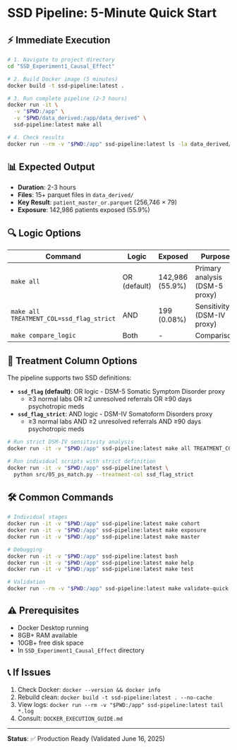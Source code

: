 # SSD Pipeline: 5-Minute Quick Start

## ⚡ **Immediate Execution**

```bash
# 1. Navigate to project directory
cd "SSD_Experiment1_Causal_Effect"

# 2. Build Docker image (5 minutes)
docker build -t ssd-pipeline:latest .

# 3. Run complete pipeline (2-3 hours)
docker run -it \
  -v "$PWD:/app" \
  -v "$PWD/data_derived:/app/data_derived" \
  ssd-pipeline:latest make all

# 4. Check results
docker run --rm -v "$PWD:/app" ssd-pipeline:latest ls -la data_derived/
```

## 📊 **Expected Output**

- **Duration**: 2-3 hours
- **Files**: 15+ parquet files in `data_derived/`
- **Key Result**: `patient_master_or.parquet` (256,746 × 79)
- **Exposure**: 142,986 patients exposed (55.9%)

## 🔍 **Logic Options**

| Command | Logic | Exposed | Purpose |
|---------|-------|---------|---------|
| `make all` | OR (default) | 142,986 (55.9%) | Primary analysis (DSM-5 proxy) |
| `make all TREATMENT_COL=ssd_flag_strict` | AND | 199 (0.08%) | Sensitivity (DSM-IV proxy) |
| `make compare_logic` | Both | - | Comparison |

## 🧬 **Treatment Column Options**

The pipeline supports two SSD definitions:

- **`ssd_flag` (default)**: OR logic - DSM-5 Somatic Symptom Disorder proxy
  - ≥3 normal labs OR ≥2 unresolved referrals OR ≥90 days psychotropic meds
- **`ssd_flag_strict`**: AND logic - DSM-IV Somatoform Disorders proxy  
  - ≥3 normal labs AND ≥2 unresolved referrals AND ≥90 days psychotropic meds

```bash
# Run strict DSM-IV sensitivity analysis
docker run -it -v "$PWD:/app" ssd-pipeline:latest make all TREATMENT_COL=ssd_flag_strict

# Run individual scripts with strict definition
docker run -it -v "$PWD:/app" ssd-pipeline:latest \
  python src/05_ps_match.py --treatment-col ssd_flag_strict
```

## 🛠️ **Common Commands**

```bash
# Individual stages
docker run -it -v "$PWD:/app" ssd-pipeline:latest make cohort
docker run -it -v "$PWD:/app" ssd-pipeline:latest make exposure  
docker run -it -v "$PWD:/app" ssd-pipeline:latest make master

# Debugging
docker run -it -v "$PWD:/app" ssd-pipeline:latest bash
docker run -it -v "$PWD:/app" ssd-pipeline:latest make help
docker run -it -v "$PWD:/app" ssd-pipeline:latest make test

# Validation  
docker run --rm -v "$PWD:/app" ssd-pipeline:latest make validate-quick
```

## ⚠️ **Prerequisites**

- Docker Desktop running
- 8GB+ RAM available
- 10GB+ free disk space
- In `SSD_Experiment1_Causal_Effect` directory

## 📞 **If Issues**

1. Check Docker: `docker --version && docker info`
2. Rebuild clean: `docker build -t ssd-pipeline:latest . --no-cache`
3. View logs: `docker run --rm -v "$PWD:/app" ssd-pipeline:latest tail *.log`
4. Consult: `DOCKER_EXECUTION_GUIDE.md`

---
**Status**: ✅ Production Ready (Validated June 16, 2025) 